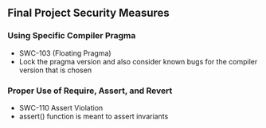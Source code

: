 ## Final Project Security Measures

### Using Specific Compiler Pragma
- SWC-103 (Floating Pragma)
- Lock the pragma version and also consider known bugs for the compiler version that is chosen

### Proper Use of Require, Assert, and Revert
- SWC-110 Assert Violation
- assert() function is meant to assert invariants

